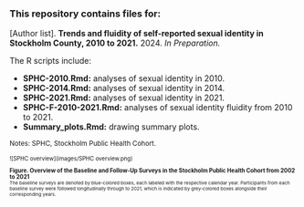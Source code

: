 ### This repository contains files for:

[Author list]. **Trends and fluidity of self-reported sexual identity in Stockholm County, 2010 to 2021.** 2024. _In Preparation._

The R scripts include:
* **SPHC-2010.Rmd:** analyses of sexual identity in 2010.
* **SPHC-2014.Rmd:** analyses of sexual identity in 2014.
* **SPHC-2021.Rmd:** analyses of sexual identity in 2021.
* **SPHC-F-2010-2021.Rmd:** analyses of sexual identity fluidity from 2010 to 2021.
* **Summary_plots.Rmd:** drawing summary plots.

<small>Notes: SPHC, Stockholm Public Health Cohort.<small>

![SPHC overview](images/SPHC overview.png)

**Figure. Overview of the Baseline and Follow-Up Surveys in the Stockholm Public Health Cohort from 2002 to 2021**<br>
<small>The baseline surveys are denoted by blue-colored boxes, each labeled with the respective calendar year. Participants from each baseline survey were followed longitudinally through to 2021, which is indicated by grey-colored boxes alongside their corresponding years.<small>

